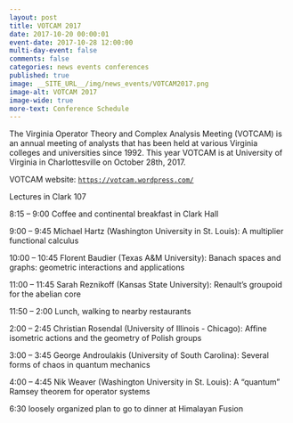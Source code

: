 ```yaml
---
layout: post
title: VOTCAM 2017
date: 2017-10-20 00:00:01
event-date: 2017-10-28 12:00:00
multi-day-event: false
comments: false
categories: news events conferences
published: true
image: __SITE_URL__/img/news_events/VOTCAM2017.png
image-alt: VOTCAM 2017
image-wide: true
more-text: Conference Schedule
---
```


The Virginia Operator Theory and Complex Analysis Meeting (VOTCAM) is an annual meeting of analysts that has been held at various Virginia colleges and universities since 1992. This year VOTCAM is at University of Virginia in Charlottesville on October 28th, 2017.

VOTCAM website: [`https://votcam.wordpress.com/`](https://votcam.wordpress.com/)

<!--more-->

Lectures in Clark 107

8:15 – 9:00 Coffee and continental breakfast in Clark Hall

9:00 – 9:45 Michael Hartz (Washington University in St. Louis): A multiplier functional calculus

10:00 – 10:45 Florent Baudier (Texas A&M University): Banach spaces and graphs: geometric interactions and applications

11:00 – 11:45 Sarah Reznikoff (Kansas State University): Renault’s groupoid for the abelian core

11:50 – 2:00 Lunch, walking to nearby restaurants

2:00 – 2:45 Christian Rosendal (University of Illinois - Chicago): Affine isometric actions and the geometry of Polish groups

3:00 – 3:45 George Androulakis (University of South Carolina): Several forms of chaos in quantum mechanics

4:00 – 4:45 Nik Weaver (Washington University in St. Louis): A “quantum” Ramsey theorem for operator systems

6:30 loosely organized plan to go to dinner at Himalayan Fusion
